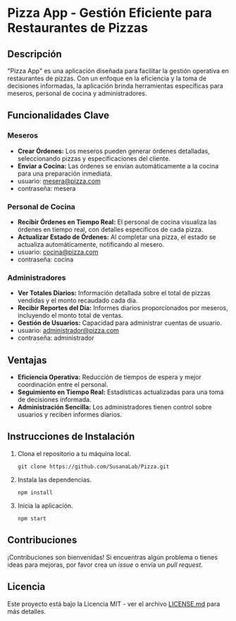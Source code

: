 # Pizza App - Gestión Eficiente para Restaurantes de Pizzas

## Descripción

"Pizza App" es una aplicación diseñada para facilitar la gestión operativa en restaurantes de pizzas. Con un enfoque en la eficiencia y la toma de decisiones informadas, la aplicación brinda herramientas específicas para meseros, personal de cocina y administradores.

## Funcionalidades Clave

### Meseros

- **Crear Órdenes:** Los meseros pueden generar órdenes detalladas, seleccionando pizzas y especificaciones del cliente.
- **Enviar a Cocina:** Las órdenes se envían automáticamente a la cocina para una preparación inmediata.
- usuario: mesera@pizza.com
- contraseña: mesera

### Personal de Cocina

- **Recibir Órdenes en Tiempo Real:** El personal de cocina visualiza las órdenes en tiempo real, con detalles específicos de cada pizza.
- **Actualizar Estado de Órdenes:** Al completar una pizza, el estado se actualiza automáticamente, notificando al mesero.
- usuario: cocina@pizza.com
- contraseña: cocina

### Administradores

- **Ver Totales Diarios:** Información detallada sobre el total de pizzas vendidas y el monto recaudado cada día.
- **Recibir Reportes del Día:** Informes diarios proporcionados por meseros, incluyendo el monto total de ventas.
- **Gestión de Usuarios:** Capacidad para administrar cuentas de usuario.
- usuario: administrador@pizza.com
- contraseña: administrador

## Ventajas

- **Eficiencia Operativa:** Reducción de tiempos de espera y mejor coordinación entre el personal.
- **Seguimiento en Tiempo Real:** Estadísticas actualizadas para una toma de decisiones informada.
- **Administración Sencilla:** Los administradores tienen control sobre usuarios y reciben informes diarios.

## Instrucciones de Instalación

1. Clona el repositorio a tu máquina local.
   ```
   git clone https://github.com/SusanaLab/Pizza.git
   ```

2. Instala las dependencias.
   ```
   npm install
   ```

3. Inicia la aplicación.
   ```
   npm start
   ```

## Contribuciones

¡Contribuciones son bienvenidas! Si encuentras algún problema o tienes ideas para mejoras, por favor crea un *issue* o envía un *pull request*.

## Licencia

Este proyecto está bajo la Licencia MIT - ver el archivo [LICENSE.md](LICENSE.md) para más detalles.
